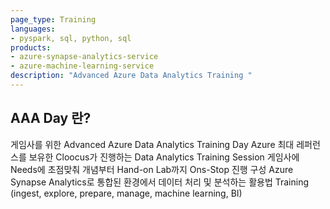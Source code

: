 ```yaml
---
page_type: Training
languages:
- pyspark, sql, python, sql
products:
- azure-synapse-analytics-service
- azure-machine-learning-service
description: "Advanced Azure Data Analytics Training "
---
```


## AAA Day 란?
게임사를 위한 Advanced Azure Data Analytics Training Day
Azure 최대 레퍼런스를 보유한 Cloocus가 진행하는 Data Analytics Training Session
게임사에 Needs에 초점맞춰 개념부터 Hand-on Lab까지 Ons-Stop 진행 구성
Azure Synapse Analytics로 통합된 환경에서 데이터 처리 및 분석하는 활용법 Training (ingest, explore, prepare, manage, machine learning, BI) 
